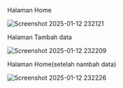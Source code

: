 Halaman Home 


![Screenshot 2025-01-12 232121](https://github.com/user-attachments/assets/e221bc6a-2ada-460b-8c98-1b99a828eb6d)


Halaman Tambah data


![Screenshot 2025-01-12 232209](https://github.com/user-attachments/assets/08d24916-b8c5-49f5-9b82-b20908535802)


Halaman Home(setelah nambah data)


![Screenshot 2025-01-12 232226](https://github.com/user-attachments/assets/05f8c3f4-ebff-4246-9f6e-51c0e4230066)
